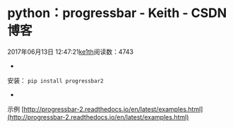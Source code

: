 # python：progressbar - Keith - CSDN博客





2017年06月13日 12:47:21[ke1th](https://me.csdn.net/u012436149)阅读数：4743







- 
安装： `pip install progressbar2`

- 
示例 [http://progressbar-2.readthedocs.io/en/latest/examples.html](http://progressbar-2.readthedocs.io/en/latest/examples.html)




